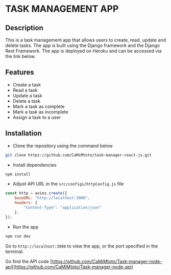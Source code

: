 # TASK MANAGEMENT APP

## Description

This is a task management app that allows users to create, read, update and delete tasks. The app is built using the
Django framework and the Django Rest Framework. The app is deployed on Heroku and can be accessed via the link below.

## Features

- Create a task
- Read a task
- Update a task
- Delete a task
- Mark a task as complete
- Mark a task as incomplete
- Assign a task to a user

## Installation

- Clone the repository using the command below

```bash
git clone https://github.com/CaMiMtoto/task-manager-react-js.git
```

- Install dependencies

```bash
npm install
```

- Adjust API URL in the `src/configs/httpConfig.js` file

```javascript
const http = axios.create({
    baseURL: "http://localhost:3000",
    headers: {
        "Content-Type": "application/json"
    },
});
```

- Run the app

```bash
npm run dev
```

Go to `http://localhost:3000` to view the app, or the port specified in the terminal.

Go find the API
code [https://github.com/CaMiMtoto/Task-manager-node-api](https://github.com/CaMiMtoto/Task-manager-node-api)


